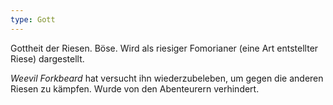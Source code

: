 ```yaml
---
type: Gott
---
```


Gottheit der Riesen. Böse. Wird als riesiger Fomorianer (eine Art entstellter Riese) dargestellt.

*Weevil Forkbeard* hat versucht ihn wiederzubeleben, um gegen die anderen Riesen zu kämpfen.
Wurde von den Abenteurern verhindert.
